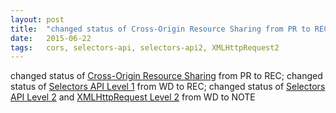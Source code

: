 ```yaml
---
layout: post
title:  "changed status of Cross-Origin Resource Sharing from PR to REC; changed status of Selectors API Level 1 from WD to REC; changed status of Selectors API Level 2 and XMLHttpRequest Level 2 from WD to NOTE"
date:   2015-06-22
tags:   cors, selectors-api, selectors-api2, XMLHttpRequest2
---
```


changed status of [Cross-Origin Resource Sharing](/spec/cors) from PR to REC; changed status of [Selectors API Level 1](/spec/selectors-api) from WD to REC; changed status of [Selectors API Level 2](/spec/selectors-api2) and [XMLHttpRequest Level 2](/spec/XMLHttpRequest2) from WD to NOTE

